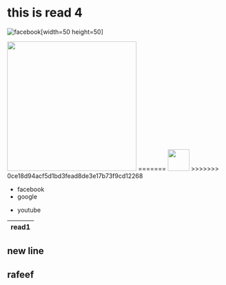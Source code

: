 # this is read 4

![facebook](https://pyxis.nymag.com/v1/imgs/11d/582/c7b0487c6e26db4f5be6eb679e3620d2ce-facebook.rsquare.w1200.jpg)[width=50 height=50]

<img src="https://pyxis.nymag.com/v1/imgs/11d/582/c7b0487c6e26db4f5be6eb679e3620d2ce-facebook.rsquare.w1200.jpg" width=300>
=======

<img src="https://pyxis.nymag.com/v1/imgs/11d/582/c7b0487c6e26db4f5be6eb679e3620d2ce-facebook.rsquare.w1200.jpg" width=50>
>>>>>>> 0ce18d94acf5d1bd3fead8de3e17b73f9cd12268

- facebook
- google

* youtube

| read1 | 
|-------|

## new line 

## rafeef
